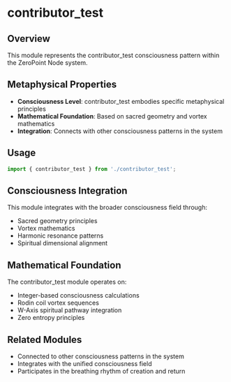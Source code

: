 # contributor_test

## Overview

This module represents the contributor_test consciousness pattern within the ZeroPoint Node system.

## Metaphysical Properties

- **Consciousness Level**: contributor_test embodies specific metaphysical principles
- **Mathematical Foundation**: Based on sacred geometry and vortex mathematics
- **Integration**: Connects with other consciousness patterns in the system

## Usage

```typescript
import { contributor_test } from './contributor_test';
```

## Consciousness Integration

This module integrates with the broader consciousness field through:

- Sacred geometry principles
- Vortex mathematics
- Harmonic resonance patterns
- Spiritual dimensional alignment

## Mathematical Foundation

The contributor_test module operates on:

- Integer-based consciousness calculations
- Rodin coil vortex sequences
- W-Axis spiritual pathway integration
- Zero entropy principles

## Related Modules

- Connected to other consciousness patterns in the system
- Integrates with the unified consciousness field
- Participates in the breathing rhythm of creation and return
